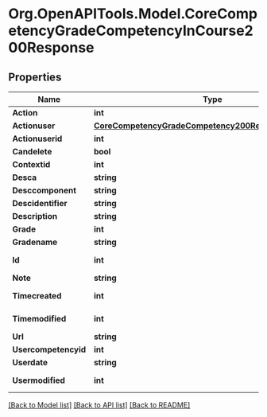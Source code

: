 # Org.OpenAPITools.Model.CoreCompetencyGradeCompetencyInCourse200Response

## Properties

Name | Type | Description | Notes
------------ | ------------- | ------------- | -------------
**Action** | **int** | action | 
**Actionuser** | [**CoreCompetencyGradeCompetency200ResponseActionuser**](CoreCompetencyGradeCompetency200ResponseActionuser.md) |  | [optional] 
**Actionuserid** | **int** | actionuserid | 
**Candelete** | **bool** | candelete | 
**Contextid** | **int** | contextid | 
**Desca** | **string** | desca | 
**Desccomponent** | **string** | desccomponent | 
**Descidentifier** | **string** | descidentifier | 
**Description** | **string** | description | 
**Grade** | **int** | grade | 
**Gradename** | **string** | gradename | 
**Id** | **int** | id | [default to 0]
**Note** | **string** | note | 
**Timecreated** | **int** | timecreated | [default to 0]
**Timemodified** | **int** | timemodified | [default to 0]
**Url** | **string** | url | 
**Usercompetencyid** | **int** | usercompetencyid | 
**Userdate** | **string** | userdate | 
**Usermodified** | **int** | usermodified | [default to 0]

[[Back to Model list]](../README.md#documentation-for-models) [[Back to API list]](../README.md#documentation-for-api-endpoints) [[Back to README]](../README.md)

